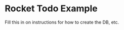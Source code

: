 Rocket Todo Example
===================

Fill this in on instructions for how to create the DB, etc.

